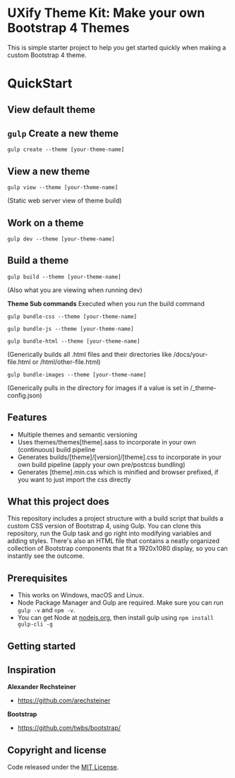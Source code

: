 # UXify Theme Kit: Make your own Bootstrap 4 Themes

This is simple starter project to help you get started quickly when making a custom Bootstrap 4 theme.

QuickStart
==========

View default theme
------------------

`gulp`
Create a new theme
------------------

`gulp create --theme [your-theme-name]`

View a new theme
----------------

`gulp view --theme [your-theme-name]`

(Static web server view of theme build)

Work on a theme
---------------

`gulp dev --theme [your-theme-name]`

Build a theme
-------------

`gulp build --theme [your-theme-name]`

(Also what you are viewing when running dev)

**Theme Sub commands**
Executed when you run the build command

`gulp bundle-css --theme [your-theme-name]`

`gulp bundle-js --theme [your-theme-name]`

`gulp bundle-html --theme [your-theme-name]`

(Generically builds all .html files and their directories like /docs/your-file.html or /html/other-file.html)

`gulp bundle-images --theme [your-theme-name]`

(Generically pulls in the directory for images if a value is set in /\_theme-config.json)

## Features

- Multiple themes and semantic versioning
- Uses themes/themes[theme].sass to incorporate in your own (continuous) build pipeline
- Generates builds/[theme]/[version]/[theme].css to incorporate in your own build pipeline (apply your own pre/postcss bundling)
- Generates [theme].min.css which is minified and browser prefixed, if you want to just import the css directly

## What this project does

This repository includes a project structure with a build script that builds a custom CSS version of Bootstrap 4, using Gulp. You can
clone this repository, run the Gulp task and go right into modifying variables and adding styles. There's also an HTML file that contains
a neatly organized collection of Bootstrap components that fit a 1920x1080 display, so you can instantly see the outcome.

## Prerequisites

- This works on Windows, macOS and Linux.
- Node Package Manager and Gulp are required. Make sure you can run `gulp -v` and `npm -v`.
- You can get Node at [nodejs.org](https://nodejs.org), then install gulp using `npm install gulp-cli -g`

## Getting started



## Inspiration

**Alexander Rechsteiner**

- <https://github.com/arechsteiner>

**Bootstrap**

- <https://github.com/twbs/bootstrap/>

## Copyright and license

Code released under the [MIT License](https://opensource.org/licenses/MIT).
